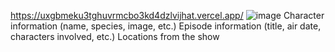https://uxgbmeku3tghuvrmcbo3kd4dzlvijhat.vercel.app/
![image](https://github.com/user-attachments/assets/1854874d-d3f5-4abe-ab37-23ca0f68b607)
Character information (name, species, image, etc.)
Episode information (title, air date, characters involved, etc.)
Locations from the show
